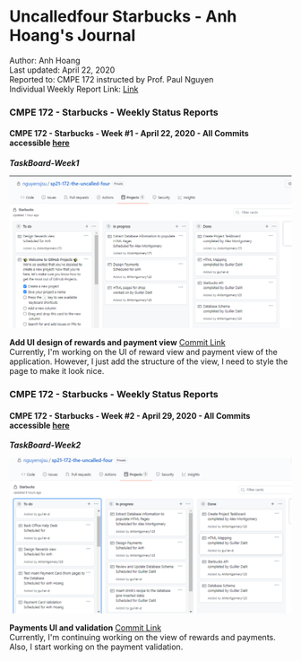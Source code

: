 # Uncalledfour Starbucks - Anh Hoang's Journal
Author: Anh Hoang  <br />
Last updated: April 22, 2020   <br />
Reported to: CMPE 172 instructed by Prof. Paul Nguyen <br />
Individual Weekly Report Link: [Link](https://github.com/nguyensjsu/cmpe172-anhthoang/blob/main/project/README.md)

### **CMPE 172 - Starbucks - Weekly Status Reports**
#### CMPE 172 - Starbucks - Week #1 - April 22, 2020 - All Commits accessible [here](https://github.com/nguyensjsu/sp21-172-the-uncalled-four/commits/main)  <br />

***TaskBoard-Week1***

![taskboard-anh-1](https://github.com/nguyensjsu/sp21-172-the-uncalled-four/blob/main/screenshots/taskboard-anh-1.png)

**Add UI design of rewards and payment view** [Commit Link](https://github.com/nguyensjsu/sp21-172-the-uncalled-four/commit/2b94cc7879c7ac5d920d4a6d762a5d01e2c5ec97) <br />
Currently, I'm working on the UI of reward view and payment view of the application. However, I just add the structure of the view, I need to style the page to make it look nice. 

### **CMPE 172 - Starbucks - Weekly Status Reports**
#### CMPE 172 - Starbucks - Week #2 - April 29, 2020 - All Commits accessible [here](https://github.com/nguyensjsu/sp21-172-the-uncalled-four/commits/main)  <br />

***TaskBoard-Week2***

![taskboard-anh-2](https://github.com/nguyensjsu/sp21-172-the-uncalled-four/blob/main/screenshots/taskboard-anh-2.png)

**Payments UI and validation** [Commit Link](https://github.com/nguyensjsu/sp21-172-the-uncalled-four/commit/5899fb17f33e32d1726d643f2f2c89a566ff28b8) <br />
Currently, I'm continuing working on the view of rewards and payments. Also, I start working on the payment validation. 
